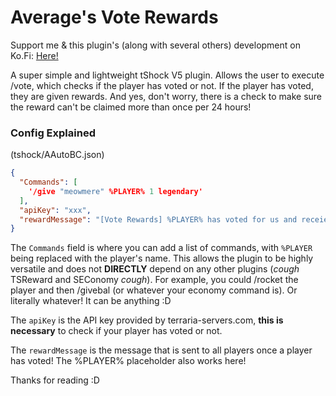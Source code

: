 # Average's Vote Rewards
Support me & this plugin's (along with several others) development on Ko.Fi: [Here!](https://ko-fi.com/averageterraria)

A super simple and lightweight tShock V5 plugin. Allows the user to execute /vote, which checks if the player has voted or not. If the player has voted, they are given rewards. And yes, don't worry, there is a check to make sure the reward can't be claimed more than once per 24 hours!

### Config Explained
(tshock/AAutoBC.json)

```json
{
  "Commands": [
    '/give "meowmere" %PLAYER% 1 legendary'
  ],
  "apiKey": "xxx",
  "rewardMessage": "[Vote Rewards] %PLAYER% has voted for us and receieved a reward. Use /vote to get the same reward!"
}

```

The `Commands` field is where you can add a list of commands, with `%PLAYER` being replaced with the player's name. This allows the plugin to be highly versatile and does not **DIRECTLY** depend on any other plugins (*cough* TSReward and SEConomy *cough*). For example, you could /rocket the player and then /givebal (or whatever your economy command is). Or literally whatever! It can be anything :D

The `apiKey` is the API key provided by terraria-servers.com, **this is necessary** to check if your player has voted or not.

The `rewardMessage` is the message that is sent to all players once a player has voted! The %PLAYER% placeholder also works here!

Thanks for reading :D
